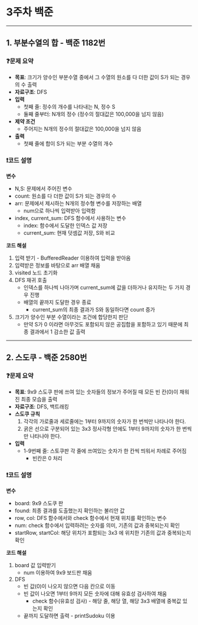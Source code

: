 # 3주차 백준

---


## 1. 부분수열의 합 - 백준 1182번
    

### ❓문제 요약

- **목표**: 크기가 양수인 부분수열 중에서 그 수열의 원소를 다 더한 값이 S가 되는 경우의 수 출력
- **자료구조**: DFS
- **입력**
    - 첫째 줄: 정수의 개수를 나타내는 N, 정수 S
    - 둘째 줄부터: N개의 정수 (정수의 절대값은 100,000을 넘지 않음)
- **제약 조건**
    - 주어지는 N개의 정수의 절대값은 100,000을 넘지 않음
- **출력**
    - 첫째 줄에 합이 S가 되는 부분 수열의 개수

### ❗코드 설명

**변수** 

- N,S: 문제에서 주어진 변수
- count: 원소를 다 더한 값이 S가 되는 경우의 수
- arr: 문제에서 제시하는 N개의 정수형 변수를 저장하는 배열
    - num으로 하나씩 입력받아 입력함
- index, current_sum: DFS 함수에서 사용하는 변수
    - index: 함수에서 도달한 인덱스 값 저장
    - current_sum: 현재 덧셈값 저장, S와 비교

**코드 해설**

1. 입력 받기 - BufferedReader 이용하여 입력을 받아옴
2. 입력받은 정보를 바탕으로 arr 배열 채움
3. visited 노드 초기화
4. DFS 재귀 호출
    - 인덱스를 하나씩 나아가며 current_sum에 값을 더하거나 유지하는 두 가지 경우 진행
    - 배열의 끝까지 도달한 경우 종료
        - current_sum의 최종 결과가 S와 동일하다면 count 증가
5. 크기가 양수인 부분 수열이라는 조건에 합당한지 판단
    - 만약 S가 0 이라면 아무것도 포함되지 않은 공집합을 포함하고 있기 때문에 최종 결과에서 1 감소한 값 출력

---

## 2. 스도쿠 - 백준 2580번


### ❓문제 요약

- **목표**: 9x9 스도쿠 판에 쓰여 있는 숫자들의 정보가 주어질 때 모든 빈 칸(0)이 채워진 최종 모습을 출력
- **자료구조**: DFS, 백트래킹
- **스도쿠 규칙**
    1. 각각의 가로줄과 세로줄에는 1부터 9까지의 숫자가 한 번씩만 나타나야 한다.
    2. 굵은 선으로 구분되어 있는 3x3 정사각형 안에도 1부터 9까지의 숫자가 한 번씩만 나타나야 한다.
- **입력**
    - 1-9번째 줄: 스토쿠판 각 줄에 쓰여있는 숫자가 한 칸씩 띄워서 차례로 주어짐
        - 빈칸은 0 처리

### ❗코드 설명

**변수**

- board: 9x9 스도쿠 판
- found: 최종 결과를 도출했는지 확인하는 불리안 값
- row, col: DFS 함수에서와 check 함수에서 현재 위치를 확인하는 변수
- num: check 함수에서 입력하려는 숫자를 의미, 기존의 값과 중복되는지 확인
- startRow, startCol: 해당 위치가 포함되는 3x3 에 위치한 기존의 값과 중복되는지 확인

**코드 해설**

1. board 값 입력받기
    - num 이용하여 9x9 보드판 채움
2. DFS 
    - 빈 값(0)이 나오지 않으면 다음 칸으로 이동
    - 빈 값이 나오면 1부터 9까지 모든 숫자에 대해 유효성 검사하여 채움
        - check 함수(유효성 검사) - 해당 줄, 해당 열, 해당 3x3 배열에 중복값 있는지 확인
    - 끝까지 도달하면 출력 - printSudoku 이용